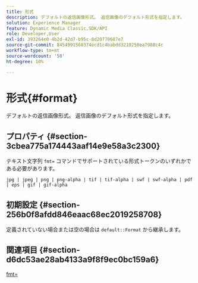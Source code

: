 ```yaml
---
title: 形式
description: デフォルトの返信画像形式。 返信画像のデフォルト形式を指定します。
solution: Experience Manager
feature: Dynamic Media Classic,SDK/API
role: Developer,User
exl-id: 393264e0-4b2d-42d7-b95c-8d20770687e7
source-git-commit: 8454991568374ecd1c4babdd3210250ea7988c4c
workflow-type: tm+mt
source-wordcount: '50'
ht-degree: 10%

---
```


# 形式{#format}

デフォルトの返信画像形式。 返信画像のデフォルト形式を指定します。

## プロパティ {#section-3cbea775a174443aaf14e9e58a3c2300}

テキスト文字列 `fmt=` コマンドでサポートされている形式トークンのいずれかである必要があります。

`jpg | jpeg | png | png-alpha | tif | tif-alpha | swf | swf-alpha | pdf | eps | gif | gif-alpha`

## 初期設定 {#section-256b0f8afdd846eaac68ec2019258708}

定義されていない場合または空の場合は `default::Format` から継承します。

## 関連項目 {#section-d6dc53ae28ab4133a9f8f9ec0bc159a6}

[fmt=](../../../../../ir-api/http-protocol/image-rendering-api-ref/c-ir-http-protocol-ref/c-ir-http-protocol-command-reference/r-ir-fmt.md#reference-4c743f67d56b47c5b774fcc900ff758c)
